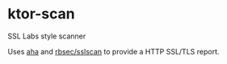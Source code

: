 # ktor-scan
SSL Labs style scanner

Uses [aha](https://github.com/theZiz/aha) and [rbsec/sslscan](https://github.com/rbsec/sslscan) to provide a HTTP SSL/TLS report.
